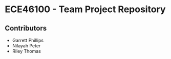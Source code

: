 <html lang="en">
<head>
<meta charset="UTF-8">
<meta name="viewport" content="width=device-width, initial-scale=1.0">
</head>

<body>
<h1>ECE46100 - Team Project Repository</h1>
<h2>Contributors</h2>
<ul>
    <li>Garrett Phillips</li>
    <li>Nilayah Peter</li>
    <li>Riley Thomas</li>
</ul>


</body>
